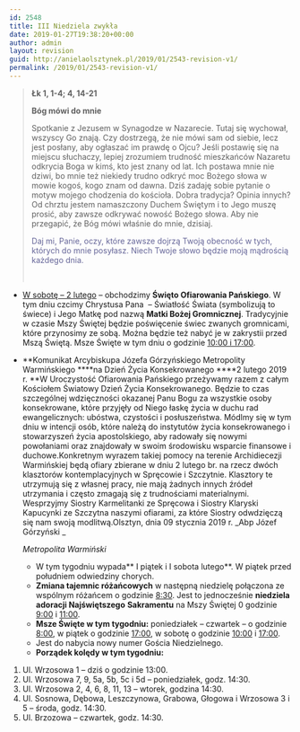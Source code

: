 ```yaml
---
id: 2548
title: III Niedziela zwykła
date: 2019-01-27T19:38:20+00:00
author: admin
layout: revision
guid: http://anielaolsztynek.pl/2019/01/2543-revision-v1/
permalink: /2019/01/2543-revision-v1/
---
```

> **Łk 1, 1-4; 4, 14-21**
> 
> **Bóg mówi do mnie**
> 
> Spotkanie z Jezusem w Synagodze w Nazarecie. Tutaj się wychował, wszyscy Go znają. Czy dostrzegą, że nie mówi sam od siebie, lecz jest posłany, aby ogłaszać im prawdę o Ojcu? Jeśli postawię się na miejscu słuchaczy, lepiej zrozumiem trudność mieszkańców Nazaretu odkrycia Boga w kimś, kto jest znany od lat. Ich postawa mnie nie dziwi, bo mnie też niekiedy trudno odkryć moc Bożego słowa w mowie kogoś, kogo znam od dawna. Dziś zadaję sobie pytanie o motyw mojego chodzenia do kościoła. Dobra tradycja? Opinia innych? Od chrztu jestem namaszczony Duchem Świętym i to Jego muszę prosić, aby zawsze odkrywać nowość Bożego słowa. Aby nie przegapić, że Bóg mówi właśnie do mnie, dzisiaj.
> 
> <span style="color: #666699;">Daj mi, Panie, oczy, które zawsze dojrzą Twoją obecność w tych, których do mnie posyłasz. Niech Twoje słowo będzie moją mądrością każdego dnia.</span>
> 
> &nbsp;

  * <span style="text-decoration: underline;">W sobotę – 2 lutego</span> – obchodzimy **Święto Ofiarowania Pańskiego**. W tym dniu czcimy Chrystusa Pana  – Światłość Świata (symbolizują to świece) i Jego Matkę pod nazwą **Matki Bożej Gromnicznej**. Tradycyjnie w czasie Mszy Świętej będzie poświęcenie świec zwanych gromnicami, które przynosimy ze sobą. Można będzie też nabyć je w zakrystii przed Mszą Świętą. Msze Święte w tym dniu o godzinie <span style="text-decoration: underline;">10:00 i 17:00</span>.
  * **Komunikat Arcybiskupa Józefa Górzyńskiego Metropolity Warmińskiego ****na Dzień Życia Konsekrowanego ****2 lutego 2019 r. **W Uroczystość Ofiarowania Pańskiego przeżywamy razem z całym Kościołem Światowy Dzień Życia Konsekrowanego. Będzie to czas szczególnej wdzięczności okazanej Panu Bogu za wszystkie osoby konsekrowane, które przyjęły od Niego łaskę życia w duchu rad ewangelicznych: ubóstwa, czystości i posłuszeństwa. Módlmy się w tym dniu w intencji osób, które należą do instytutów życia konsekrowanego i stowarzyszeń życia apostolskiego, aby radowały się nowymi powołaniami oraz znajdowały w swoim środowisku wsparcie finansowe i duchowe.Konkretnym wyrazem takiej pomocy na terenie Archidiecezji Warmińskiej będą ofiary zbierane w dniu 2 lutego br. na rzecz dwóch klasztorów kontemplacyjnych w Spręcowie i Szczytnie. Klasztory te utrzymują się z własnej pracy, nie mają żadnych innych źródeł utrzymania i często zmagają się z trudnościami materialnymi. Wesprzyjmy Siostry Karmelitanki ze Spręcowa i Siostry Klaryski Kapucynki ze Szczytna naszymi ofiarami, za które Siostry odwdzięczą się nam swoją modlitwą.Olsztyn, dnia 09 stycznia 2019 r. 
    _Abp Józef Górzyński _
    
    _Metropolita Warmiński_</li> 
    
      * W tym tygodniu wypada** I piątek i I sobota lutego**. W piątek przed południem odwiedziny chorych.
      * **Zmiana tajemnic różańcowych** w następną niedzielę połączona ze wspólnym różańcem o godzinie <span style="text-decoration: underline;">8:30</span>. Jest to jednocześnie **niedziela adoracji Najświętszego** **Sakramentu** na Mszy Świętej 0 godzinie <span style="text-decoration: underline;">9:00</span> i <span style="text-decoration: underline;">11:00</span>.
      * **Msze Święte w tym tygodniu:** poniedziałek &#8211; czwartek – o godzinie <span style="text-decoration: underline;">8:00</span>, w piątek o godzinie <span style="text-decoration: underline;">17:00</span>, w sobotę o godzinie <span style="text-decoration: underline;">10:00</span> i <span style="text-decoration: underline;">17:00</span>.
      * Jest do nabycia nowy numer Gościa Niedzielnego.
      * **Porządek kolędy w tym tygodniu:**</ul> 
    
      1. Ul. Wrzosowa 1 – dziś o godzinie 13:00.
      2. Ul. Wrzosowa 7, 9, 5a, 5b, 5c i 5d – poniedziałek, godz. 14:30.
      3. Ul. Wrzosowa 2, 4, 6, 8, 11, 13 – wtorek, godzina 14:30.
      4. Ul. Sosnowa, Dębowa, Leszczynowa, Grabowa, Głogowa i Wrzosowa 3 i 5 – środa, godz. 14:30.
      5. Ul. Brzozowa – czwartek, godz. 14:30.